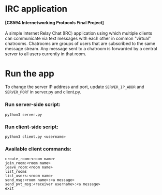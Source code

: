 # IRC application
#### [CS594 Internetworking Protocols Final Project]

A simple Internet Relay Chat (IRC) application using which multiple clients can communicate via text messages with each other in common "virtual" chatrooms. Chatrooms are groups of users that are subscribed to the same message stream. Any message sent to a chatroom is forwarded by a central server to all users currently in that room.

# Run the app
To change the server IP address and port, update `SERVER_IP_ADDR` and `SERVER_PORT` in server.py and client.py.

### Run server-side script:
`python3 server.py`

### Run client-side script:
`python3 client.py <username>`

### Available client commands:
```
create_room:<room name>
join_room:<room name>
leave_room:<room name>
list_rooms
list_users:<room name>
send_msg:<room name>:<a message>
send_pvt_msg:<receiver username>:<a message>
exit
```
